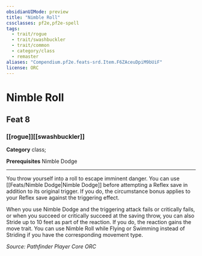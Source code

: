 ```yaml
---
obsidianUIMode: preview
title: "Nimble Roll"
cssclasses: pf2e,pf2e-spell
tags:
  - trait/rogue
  - trait/swashbuckler
  - trait/common
  - category/class
  - remaster
aliases: "Compendium.pf2e.feats-srd.Item.F6ZAceuDpiM9bUiF"
license: ORC
---
```

# Nimble Roll
## Feat 8
### [[rogue]][[swashbuckler]]

**Category** class; 



**Prerequisites** Nimble Dodge
* * *
You throw yourself into a roll to escape imminent danger. You can use [[Feats/Nimble Dodge|Nimble Dodge]] before attempting a Reflex save in addition to its original trigger. If you do, the circumstance bonus applies to your Reflex save against the triggering effect.

When you use Nimble Dodge and the triggering attack fails or critically fails, or when you succeed or critically succeed at the saving throw, you can also Stride up to 10 feet as part of the reaction. If you do, the reaction gains the move trait. You can use Nimble Roll while Flying or Swimming instead of Striding if you have the corresponding movement type.

*Source: Pathfinder Player Core*
*ORC*